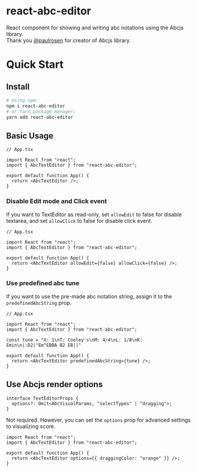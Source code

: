 # react-abc-editor

React component for showing and writing abc notations using the Abcjs library.<br>
Thank you [@paulrosen](https://github.com/paulrosen) for creator of Abcjs library.

# Quick Start

## Install

```bash
# Using npm:
npm i react-abc-editor
# or Yarn package manager:
yarn add react-abc-editor
```

## Basic Usage

```tsx
// App.tsx

import React from "react";
import { AbcTextEditor } from "react-abc-editor";

export default function App() {
  return <AbcTextEditor />;
}
```

### Disable Edit mode and Click event

If you want to TextEditor as read-only, set `allowEdit` to false for disable textarea, and set `allowClick` to false for disable click event.

```tsx
// App.tsx

import React from "react";
import { AbcTextEditor } from "react-abc-editor";

export default function App() {
  return <AbcTextEditor allowEdit={false} allowClick={false} />;
}
```

### Use predefined abc tune

If you want to use the pre-made abc notation string, assign it to the `predefinedAbcString` prop.

```tsx
// App.tsx

import React from "react";
import { AbcTextEditor } from "react-abc-editor";

const tune = "X: 1\nT: Cooley's\nM: 4/4\nL: 1/8\nK: Emin\n|:D2|"Em"EBBA B2 EB||"

export default function App() {
  return <AbcTextEditor predefinedAbcString={tune} />;
}
```

## Use Abcjs render options

```tsx
interface TextEditorProps {
  options?: Omit<AbcVisualParams, "selectTypes" | "dragging">;
}
```

Not required. However, you can set the `options` prop for advanced settings to visualizing score.

```tsx
import React from "react";
import { AbcTextEditor } from "react-abc-editor";

export default function App() {
  return <AbcTextEditor options={{ draggingColor: "orange" }} />;
}
```
